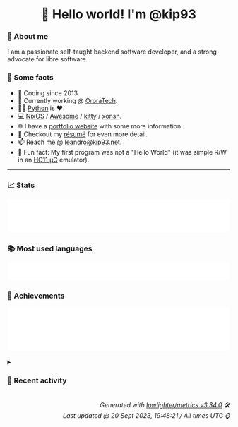<!-- README template, populated using this action:
     https://github.com/kip93/kip93/blob/main/.github/workflows/readme.yml. -->

<h1 align="center">👋 Hello world! I'm @kip93</h1> <!-- LOGIN => username -->

### 👤 About me

I am a passionate self-taught backend software developer, and a strong advocate for libre software.


### 💬 Some facts

* 📅 Coding since 2013.
* 💼 Currently working @ [OroraTech](https://ororatech.com/).
* 👨‍💻 [Python](https://github.com/search?q=user%3Akip93&l=python) is ❤️. <!-- LOGIN => username -->
* 💻 [NixOS](https://github.com/NixOS/) /
     [Awesome](https://github.com/awesomeWM/) /
     [kitty](https://github.com/kovidgoyal/kitty/) /
     [xonsh](https://github.com/xonsh/).
* 🌐 I have a [portfolio website](https://kip93.net/) with some more information.
* 📝 Checkout my [résumé](https://kip93.net/resume/) for even more detail.
* 📫 Reach me @ [leandro@kip93.net](mailto:leandro@kip93.net).
* 🎲 Fun fact: My first program was not a "Hello World" (it was simple R/W in an [HC11 µC](https://en.wikipedia.org/wiki/68HC11) emulator).


-----------------------------------------------------------------------------------------------------------------------


### 📈 Stats

![](./stats.svg)


### 📚 Most used languages <!-- by percentage, in decreasing order -->

![](./languages.svg)


### 🏅 Achievements

![](./achievements.svg)


<details> <!-- Last activity -->
<!-- Almost verbatim copy of https://github.com/lowlighter/metrics/blob/latest/source/templates/markdown/partials/activity.ejs, but restructured to be foldable. -->
<summary><h3>📰 Recent activity</h3></summary>

* ➡️ Pushed 4 commits in [nixcon/NixConContent](https://github.com/nixcon/NixConContent) on branch `main`
  * [#14490d6](https://github.com/nixcon/NixConContent/commit/14490d6) Merge pull request #22 from farcaller/farcaller

Add farcaller&#39;s slides &amp; notes
  * [#2885047](https://github.com/nixcon/NixConContent/commit/2885047) Fix a typo
  * [#426f576](https://github.com/nixcon/NixConContent/commit/426f576) Add the supporting links
  * [#ece7206](https://github.com/nixcon/NixConContent/commit/ece7206) Add the slides
  * *On 20 Sept 2023, 09:40:12*
* 🔃 Merged [#22 Add farcaller&#39;s slides &amp; notes](https://github.com/nixcon/NixConContent/pull/22) in [nixcon/NixConContent](https://github.com/nixcon/NixConContent)
                * 2 files changed `++2 --0`
  * *On 20 Sept 2023, 09:40:11*
* ➡️ Pushed 224 commits in [OroraTech/nixpkgs](https://github.com/OroraTech/nixpkgs) on branch `master`
  * [#24849a1](https://github.com/OroraTech/nixpkgs/commit/24849a1) commit-mono: 1.136 -&gt; 1.138
  * [#fa25e84](https://github.com/OroraTech/nixpkgs/commit/fa25e84) trafficserver: 9.2.1 -&gt; 9.2.2
  * [#771000e](https://github.com/OroraTech/nixpkgs/commit/771000e) bitwig-studio5: 5.0.4 -&gt; 5.0.7
  * [#e645847](https://github.com/OroraTech/nixpkgs/commit/e645847) python310Packages.svg2tikz: 1.2.0 -&gt; 2.1.0

Diff: https://github.com/xyz2tex/svg2tikz/compare/refs/tags/v1.2.0...v2.1.0

Changelog: https://github.com/xyz2tex/svg2tikz/blob/refs/tags/v2.1.0/CHANGELOG.md
  * [#0dc0b0f](https://github.com/OroraTech/nixpkgs/commit/0dc0b0f) python310Packages.pytube: 12.1.2 -&gt; 15.0.0

Diff: https://github.com/pytube/pytube/compare/v12.1.2...v15.0.0
  * [#8ea1377](https://github.com/OroraTech/nixpkgs/commit/8ea1377) abcmidi: 2023.06.25 -&gt; 2023.09.13
  * [#f460c54](https://github.com/OroraTech/nixpkgs/commit/f460c54) metadata-cleaner: 2.5.0 -&gt; 2.5.4

Diff: https://gitlab.com/rmnvgr/metadata-cleaner/-/compare/v2.5.0...v2.5.4

Changelog: https://gitlab.com/rmnvgr/metadata-cleaner/-/blob/v2.5.4/CHANGELOG.md
  * [#b452121](https://github.com/OroraTech/nixpkgs/commit/b452121) wordpress: 6.2.2 -&gt; 6.3.1
  * [#818a751](https://github.com/OroraTech/nixpkgs/commit/818a751) biome: 1.2.1 -&gt; 1.2.2

Diff: https://github.com/biomejs/biome/compare/cli/v1.2.1...cli/v1.2.2

Changelog: https://github.com/biomejs/biome/blob/cli/v1.2.2/CHANGELOG.md
  * [#a8da24a](https://github.com/OroraTech/nixpkgs/commit/a8da24a) drawio: 21.6.8 -&gt; 21.7.5
  * [#7a11673](https://github.com/OroraTech/nixpkgs/commit/7a11673) python311Packages.azure-storage-file-share: 12.13.0 -&gt; 12.14.1

Changelog: https://github.com/Azure/azure-sdk-for-python/blob/azure-storage-file-share_12.14.1/sdk/storage/azure-storage-file-share/CHANGELOG.md
  * [#2d149d2](https://github.com/OroraTech/nixpkgs/commit/2d149d2) fastlane: 2.214.0 -&gt; 2.215.0

Changelog: https://github.com/fastlane/fastlane/releases/tag/2.215.0
  * [#52547eb](https://github.com/OroraTech/nixpkgs/commit/52547eb) google-cloud-sdk: 433.0.1 -&gt; 446.0.1
  * [#6b61971](https://github.com/OroraTech/nixpkgs/commit/6b61971) hwloc: 2.9.2 -&gt; 2.9.3

fixed CVE-2022-47022
  * [#f52c368](https://github.com/OroraTech/nixpkgs/commit/f52c368) coreboot-toolchain: Unpin gnat

Gnat11 is currently broken, but I cannot find anywhere in coreboot&#39;s
build instructions that gnat should be pinned at 11, so switch the
toolchain from using gnat11 to gnat, which is currently version 12.
  * [#109596f](https://github.com/OroraTech/nixpkgs/commit/109596f) python311Packages.azure-mgmt-recoveryservices: 2.4.0 -&gt; 2.5.0

Changelog: https://github.com/Azure/azure-sdk-for-python/blob/azure-mgmt-recoveryservices_2.5.0/sdk/recoveryservices/azure-mgmt-recoveryservices/CHANGELOG.md
  * [#9e5aa81](https://github.com/OroraTech/nixpkgs/commit/9e5aa81) systemd-lib: add name to X-{Reloads,Restart}-Triggers to easily identify to which service/unit/... they belong
  * [#1ae69c5](https://github.com/OroraTech/nixpkgs/commit/1ae69c5) nixos/environment: drop KDEDIRS as a leftover from KDE4
  * [#c463b4f](https://github.com/OroraTech/nixpkgs/commit/c463b4f) nixos/environment: drop QT_PLUGIN_PATH for qt4 and kde4 as they has been removed
  * [#af80152](https://github.com/OroraTech/nixpkgs/commit/af80152) jetbrains-toolbox: 2.0.2.16660 -&gt; 2.0.3.17006
  * *On 20 Sept 2023, 07:07:20*
* 💬 Commented on [#255810 python3 &#34;Found duplicated packages in closure&#34;](https://github.com/NixOS/nixpkgs/issues/255810) from [NixOS/nixpkgs](https://github.com/NixOS/nixpkgs)
  * *On 20 Sept 2023, 07:05:46*
</details>


<h6 align="right"><em>
    Generated with <a href="https://github.com/lowlighter/metrics/tree/latest/">lowlighter/metrics v3.34.0</a> 🛠️<br> <!-- VERSION => MAJOR.minor.patch -->
    Last updated @ 20 Sept 2023, 19:48:21 / All times UTC ⌚ <!-- meta.generated => DD/MM/YYYY, hh:mm -->
</em></h6>
